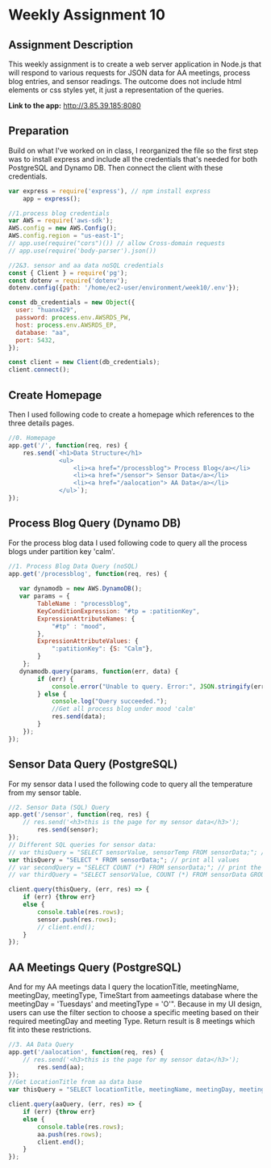 # Weekly Assignment 10

## Assignment Description
This weekly assignment is to create a web server application in Node.js that will respond to various requests for JSON data for AA meetings, process blog entries, and sensor readings. The outcome does not include html elements or css styles yet, it just a representation of the queries.

**Link to the app:** http://3.85.39.185:8080

## Preparation
Build on what I've worked on in class, I reorganized the file so the first step was to install express and include all the credentials that's needed for both PostgreSQL and Dynamo DB.  Then connect the client with these credentials.

```Javascript
var express = require('express'), // npm install express
    app = express();

//1.process blog credentials    
var AWS = require('aws-sdk');
AWS.config = new AWS.Config();
AWS.config.region = "us-east-1";
// app.use(require("cors")()) // allow Cross-domain requests 
// app.use(require('body-parser').json()) 

//2&3. sensor and aa data noSQL credentials
const { Client } = require('pg');
const dotenv = require('dotenv');
dotenv.config({path: '/home/ec2-user/environment/week10/.env'});

const db_credentials = new Object({
  user: "huanx429",
  password: process.env.AWSRDS_PW,
  host: process.env.AWSRDS_EP,
  database: "aa",
  port: 5432,
});

const client = new Client(db_credentials);
client.connect();

```

## Create Homepage
Then I used following code to create a homepage which references to the three details pages.

```javascript
//0. Homepage
app.get('/', function(req, res) {
    res.send(`<h1>Data Structure</h1>
              <ul>
                  <li><a href="/processblog"> Process Blog</a></li>
                  <li><a href="/sensor"> Sensor Data</a></li>
                  <li><a href="/aalocation"> AA Data</a></li>
              </ul>`);    
});
```


## Process Blog Query (Dynamo DB)
For the process blog data I used following code to query all the process blogs under partition key  'calm'.
```javascript
//1. Process Blog Data Query (noSQL)
app.get('/processblog', function(req, res) {
   
   var dynamodb = new AWS.DynamoDB();
   var params = {
        TableName : "processblog",
        KeyConditionExpression: "#tp = :patitionKey",
        ExpressionAttributeNames: {
            "#tp" : "mood",
        },
        ExpressionAttributeValues: {
            ":patitionKey": {S: "Calm"},
        }
    };
   dynamodb.query(params, function(err, data) {
        if (err) {
            console.error("Unable to query. Error:", JSON.stringify(err, null, 2));
        } else {
            console.log("Query succeeded.");
            //Get all process blog under mood 'calm'
            res.send(data);
        }
    });
});
```


## Sensor Data Query (PostgreSQL)
For my sensor data I used the following code to query all the temperature from my sensor table.
```javascript
//2. Sensor Data (SQL) Query
app.get('/sensor', function(req, res) {
    // res.send('<h3>this is the page for my sensor data</h3>'); 
        res.send(sensor);
});
// Different SQL queries for sensor data: 
// var thisQuery = "SELECT sensorValue, sensorTemp FROM sensorData;"; // print all values
var thisQuery = "SELECT * FROM sensorData;"; // print all values
// var secondQuery = "SELECT COUNT (*) FROM sensorData;"; // print the number of rows
// var thirdQuery = "SELECT sensorValue, COUNT (*) FROM sensorData GROUP BY sensorValue;"; // print the number of rows for each sensorValue

client.query(thisQuery, (err, res) => {
    if (err) {throw err}
    else {
        console.table(res.rows);
        sensor.push(res.rows);
        // client.end();
    }
});

```

## AA Meetings Query (PostgreSQL)
And for my AA meetings data I query the locationTitle, meetingName, meetingDay, meetingType, TimeStart from aameetings database where the meetingDay = 'Tuesdays' and meetingType = 'O'". Because in my UI design, users can use the filter section to choose a specific meeting based on their required meetingDay and meeting Type. Return result is 8 meetings which fit into these restrictions.
```javascript
//3. AA Data Query
app.get('/aalocation', function(req, res) {
    // res.send('<h3>this is the page for my sensor data</h3>'); 
        res.send(aa);
});
//Get LocationTitle from aa data base
var thisQuery = "SELECT locationTitle, meetingName, meetingDay, meetingType, TimeStart FROM aameetings WHERE meetingDay = 'Tuesdays' AND meetingType = 'O'";

client.query(aaQuery, (err, res) => {
    if (err) {throw err}
    else {
        console.table(res.rows);
        aa.push(res.rows);
        client.end();
    }
});
```